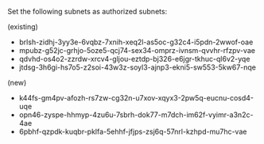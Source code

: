 Set the following subnets as authorized subnets:

(existing)
* brlsh-zidhj-3yy3e-6vqbz-7xnih-xeq2l-as5oc-g32c4-i5pdn-2wwof-oae
* mpubz-g52jc-grhjo-5oze5-qcj74-sex34-omprz-ivnsm-qvvhr-rfzpv-vae
* qdvhd-os4o2-zzrdw-xrcv4-gljou-eztdp-bj326-e6jgr-tkhuc-ql6v2-yqe
* jtdsg-3h6gi-hs7o5-z2soi-43w3z-soyl3-ajnp3-ekni5-sw553-5kw67-nqe

(new)
* k44fs-gm4pv-afozh-rs7zw-cg32n-u7xov-xqyx3-2pw5q-eucnu-cosd4-uqe
* opn46-zyspe-hhmyp-4zu6u-7sbrh-dok77-m7dch-im62f-vyimr-a3n2c-4ae
* 6pbhf-qzpdk-kuqbr-pklfa-5ehhf-jfjps-zsj6q-57nrl-kzhpd-mu7hc-vae 
